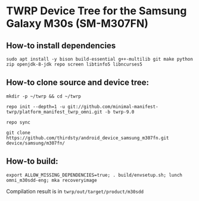 # TWRP Device Tree for the Samsung Galaxy M30s (SM-M307FN)

## How-to install dependencies
```
sudo apt install -y bison build-essential g++-multilib git make python zip openjdk-8-jdk repo screen libtinfo5 libncurses5
```

## How-to clone source and device tree:

```
mkdir -p ~/twrp && cd ~/twrp
```
```
repo init --depth=1 -u git://github.com/minimal-manifest-twrp/platform_manifest_twrp_omni.git -b twrp-9.0 
```
```
repo sync
```
```
git clone https://github.com/thirdsty/android_device_samsung_m307fn.git device/samsung/m307fn/
```
## How-to build:

```
export ALLOW_MISSING_DEPENDENCIES=true; . build/envsetup.sh; lunch omni_m30sdd-eng; mka recoveryimage
```
Сompilation result is in ```twrp/out/target/product/m30sdd```

